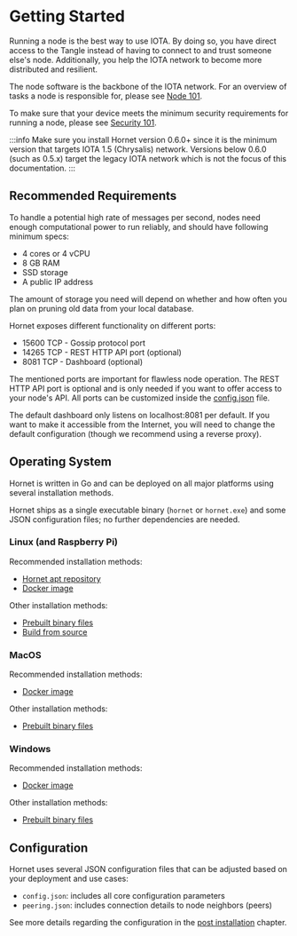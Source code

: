 # Getting Started

Running a node is the best way to use IOTA. By doing so, you have direct access to the Tangle instead of having to
connect to and trust someone else's node. Additionally, you help the IOTA network to become more distributed and resilient.

The node software is the backbone of the IOTA network. For an overview of tasks a node is responsible for, please
see [Node 101](./nodes_101.md).

To make sure that your device meets the minimum security requirements for running a node, please
see [Security 101](./security_101.md).

:::info
Make sure you install Hornet version 0.6.0+ since it is the minimum version that targets IOTA 1.5 (Chrysalis) network.
Versions below 0.6.0 (such as 0.5.x) target the legacy IOTA network which is not the focus of this documentation.
:::
 
## Recommended Requirements

To handle a potential high rate of messages per second, nodes need enough computational power to run reliably, and
should have following minimum specs:

- 4 cores or 4 vCPU
- 8 GB RAM
- SSD storage
- A public IP address

The amount of storage you need will depend on whether and how often you plan on pruning old data from your local
database.

Hornet exposes different functionality on different ports:

- 15600 TCP - Gossip protocol port
- 14265 TCP - REST HTTP API port (optional)
- 8081 TCP - Dashboard (optional)

The mentioned ports are important for flawless node operation. The REST HTTP API port is optional and is only needed if
you want to offer access to your node's API. All ports can be customized inside
the [config.json](../post_installation/config.md) file.

The default dashboard only listens on localhost:8081 per default. If you want to make it accessible from
the Internet, you will need to change the default configuration (though we recommend using a reverse proxy).

## Operating System

Hornet is written in Go and can be deployed on all major platforms using several installation methods.

Hornet ships as a single executable binary (`hornet` or `hornet.exe`) and some JSON configuration files; no further dependencies are needed.

### Linux (and Raspberry Pi)

Recommended installation methods:

- [Hornet apt repository](./installation_steps.md#hornet-apt-repository-linux-distro-specific)
- [Docker image](./using_docker.md)
  
Other installation methods:

- [Prebuilt binary files](./installation_steps.md#pre-built-binaries)
- [Build from source](./installation_steps.md#build-from-source)

### MacOS

Recommended installation methods:

- [Docker image](./using_docker.md) 
  
Other installation methods:

- [Prebuilt binary files](./installation_steps.md#pre-built-binaries)

### Windows

Recommended installation methods:

- [Docker image](./using_docker.md) 
  
Other installation methods:

- [Prebuilt binary files](./installation_steps.md#pre-built-binaries)

## Configuration

Hornet uses several JSON configuration files that can be adjusted based on your deployment and use cases:

- `config.json`: includes all core configuration parameters
- `peering.json`: includes connection details to node neighbors (peers)

See more details regarding the configuration in the [post installation](../post_installation/post_installation.md)
chapter.
